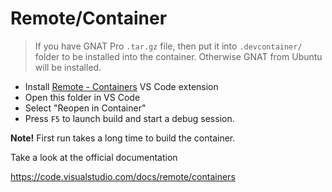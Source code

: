 # Remote/Container

> If you have GNAT Pro `.tar.gz` file, then put it into `.devcontainer/`
> folder to be installed into the container. Otherwise GNAT from Ubuntu
> will be installed.

* Install
  [Remote - Containers](https://marketplace.visualstudio.com/items?itemName=ms-vscode-remote.remote-containers)
  VS Code extension
* Open this folder in VS Code
* Select "Reopen in Container"
* Press `F5` to launch build and start a debug session.

**Note!** First run takes a long time to build the container.

Take a look at the official documentation

https://code.visualstudio.com/docs/remote/containers
